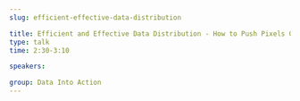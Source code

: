 ```yaml
---
slug: efficient-effective-data-distribution

title: Efficient and Effective Data Distribution - How to Push Pixels Globally
type: talk
time: 2:30-3:10

speakers:

group: Data Into Action
---
```

